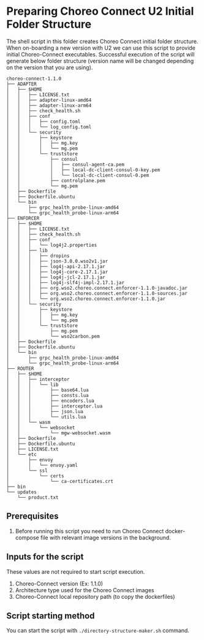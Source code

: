 # Preparing Choreo Connect U2 Initial Folder Structure

The shell script in this folder creates Choreo Connect initial folder structure. When
on-boarding a new version with U2 we can use this script to provide initial Choreo-Connect
executables. Successful execution of the script will generate below folder structure (version name
will be changed depending on the version that you are using).

```text
choreo-connect-1.1.0
├── ADAPTER
│   ├── $HOME
│   │   ├── LICENSE.txt
│   │   ├── adapter-linux-amd64
│   │   ├── adapter-linux-arm64
│   │   ├── check_health.sh
│   │   ├── conf
│   │   │   ├── config.toml
│   │   │   └── log_config.toml
│   │   └── security
│   │       ├── keystore
│   │       │   ├── mg.key
│   │       │   └── mg.pem
│   │       └── truststore
│   │           ├── consul
│   │           │   ├── consul-agent-ca.pem
│   │           │   ├── local-dc-client-consul-0-key.pem
│   │           │   └── local-dc-client-consul-0.pem
│   │           ├── controlplane.pem
│   │           └── mg.pem
│   ├── Dockerfile
│   ├── Dockerfile.ubuntu
│   └── bin
│       ├── grpc_health_probe-linux-amd64
│       └── grpc_health_probe-linux-arm64
├── ENFORCER
│   ├── $HOME
│   │   ├── LICENSE.txt
│   │   ├── check_health.sh
│   │   ├── conf
│   │   │   └── log4j2.properties
│   │   ├── lib
│   │   │   ├── dropins
│   │   │   ├── json-3.0.0.wso2v1.jar
│   │   │   ├── log4j-api-2.17.1.jar
│   │   │   ├── log4j-core-2.17.1.jar
│   │   │   ├── log4j-jcl-2.17.1.jar
│   │   │   ├── log4j-slf4j-impl-2.17.1.jar
│   │   │   ├── org.wso2.choreo.connect.enforcer-1.1.0-javadoc.jar
│   │   │   ├── org.wso2.choreo.connect.enforcer-1.1.0-sources.jar
│   │   │   └── org.wso2.choreo.connect.enforcer-1.1.0.jar
│   │   └── security
│   │       ├── keystore
│   │       │   ├── mg.key
│   │       │   └── mg.pem
│   │       └── truststore
│   │           ├── mg.pem
│   │           └── wso2carbon.pem
│   ├── Dockerfile
│   ├── Dockerfile.ubuntu
│   └── bin
│       ├── grpc_health_probe-linux-amd64
│       └── grpc_health_probe-linux-arm64
├── ROUTER
│   ├── $HOME
│   │   ├── interceptor
│   │   │   └── lib
│   │   │       ├── base64.lua
│   │   │       ├── consts.lua
│   │   │       ├── encoders.lua
│   │   │       ├── interceptor.lua
│   │   │       ├── json.lua
│   │   │       └── utils.lua
│   │   └── wasm
│   │       └── websocket
│   │           └── mgw-websocket.wasm
│   ├── Dockerfile
│   ├── Dockerfile.ubuntu
│   ├── LICENSE.txt
│   └── etc
│       ├── envoy
│       │   └── envoy.yaml
│       └── ssl
│           └── certs
│               └── ca-certificates.crt
├── bin
└── updates
    └── product.txt
```

## Prerequisites
1. Before running this script you need to run Choreo Connect docker-compose file with relevant image versions in the background.

## Inputs for the script

These values are not required to start script execution.

1. Choreo-Connect version (Ex: 1.1.0)
2. Architecture type used for the Choreo Connect images
3. Choreo-Connect local repository path (to copy the dockerfiles)

## Script starting method

You can start the script with `./directory-structure-maker.sh` command.
